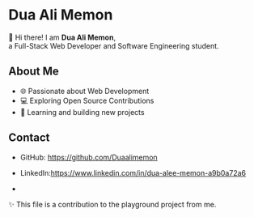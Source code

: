# Dua Ali Memon

👋 Hi there! I am **Dua Ali Memon**,  
a Full-Stack Web Developer and Software Engineering student.  

## About Me
- 🌐 Passionate about Web Development  
- 💻 Exploring Open Source Contributions  
- 🚀 Learning and building new projects  

## Contact
- GitHub: https://github.com/Duaalimemon 
- LinkedIn:https://www.linkedin.com/in/dua-alee-memon-a9b0a72a6

- 
✨ This file is a contribution to the playground project from me.
